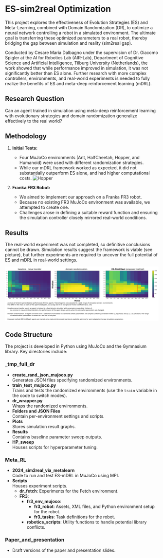 # ES-sim2real Optimization

This project explores the effectiveness of Evolution Strategies (ES) and Meta-Learning, combined with Domain Randomization (DR), to optimize a neural network controlling a robot in a simulated environment. The ultimate goal is transferring these optimized parameters to a real robot, thereby bridging the gap between simulation and reality (sim2real gap).

Conducted by Cesare Maria Dalbagno under the supervision of Dr. Giacomo Spigler at the AI for Robotics Lab (AIR-Lab), Department of Cognitive Science and Artificial Intelligence, Tilburg University (Netherlands), the work showed that while performance improved in simulation, it was not significantly better than ES alone. Further research with more complex controllers, environments, and real-world experiments is needed to fully realize the benefits of ES and meta-deep reinforcement learning (mDRL).

## Research Question
Can an agent trained in simulation using meta-deep reinforcement learning with evolutionary strategies and domain randomization generalize effectively to the real world?

## Methodology
1. **Initial Tests:**  
   - Four MuJoCo environments (Ant, HalfCheetah, Hopper, and Humanoid) were used with different randomization strategies.  
   - While our mDRL framework worked as expected, it did not substantially outperform ES alone, and had higher computational costs.
   ![Hopper](ES-Sim2real\Paper_and_presentation\hopper.gif)

2. **Franka FR3 Robot:**  
   - We aimed to implement our approach on a Franka FR3 robot.  
   - Because no existing FR3 MuJoCo environment was available, we attempted to create one.  
   - Challenges arose in defining a suitable reward function and ensuring the simulation controller closely mirrored real-world conditions.
   

## Results
The real-world experiment was not completed, so definitive conclusions cannot be drawn. Simulation results suggest the framework is viable (see picture), but further experiments are required to uncover the full potential of ES and mDRL in real-world settings.

![Alt text](Paper_and_presentation\es_sim2real_preliminary.png)

## Code Structure
The project is developed in Python using MuJoCo and the Gymnasium library. Key directories include:

### _tmp_full_dr
- **create_rand_json_mujoco.py**  
  Generates JSON files specifying randomized environments.
- **train_test_mujoco.py**  
  Trains and tests the randomized environments (use the `train` variable in the code to switch modes).
- **dr_wrapper.py**  
  Wraps the randomized environments.
- **Folders and JSON Files**  
  Contain per-environment settings and scripts.
- **Plots**  
  Stores simulation result graphs.
- **Results**  
  Contains baseline parameter sweep outputs.
- **HP_sweep**  
  Houses scripts for hyperparameter tuning.

### Meta_RL
- **2024_sim2real_via_metalearn**  
  Code to run and test ES-mDRL in MuJoCo using MPI.
- **Scripts**  
  Houses experiment scripts.  
  - **dr_fetch**: Experiments for the Fetch environment.  
  - **FR3**:
    - **fr3_env_mujoco**:  
      - **fr3_robot**: Assets, XML files, and Python environment setup for the robot.  
      - **fr3_tasks**: Task definitions for the robot.  
    - **robotics_scripts**: Utility functions to handle potential library conflicts.

### Paper_and_presentation
- Draft versions of the paper and presentation slides.
